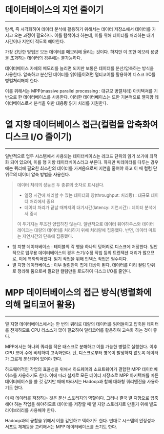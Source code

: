 # 데이터베이스의 지연 줄이기
---
탐색, 즉 시각화하여 데이터 분석에 활용하기 위해서는 데이터 저장소에서 데이터를 가지고 오는 과정이 필요하다.
이를 탐색이라 하는데, 이를 위해 데이터를 처리하는 대기 시간이나 지연이 적도록 해야한다.

가장 간단한 방법은 모든 데이터를 메모리에 올리는 것이다. 하지만 이 또한 메모리 용량을 초과하는 데이터의 경우에는 불가능하다.

데이터베이스 자체의 메모리를 늘리면 되지만 보통은 데이터를 분산/압축하는 방식을 사용한다.
압축하고 분산된 데이터를 읽어들이려면 멀티코어를 활용하여 디스크 I/O를 병렬처리해야 한다.

이를 위해서는 MPP(massive parallel processing : 대규모 병렬처리) 아키텍쳐를 기반으로 한 데이터베이스를 사용한다.
이러한 데이터베이스는 또한 기본적으로 열지향 데이터베이스로서 분석을 위한 대용량 읽기 처리를 지원한다.

# 열 지향 데이터베이스 접근(컬럼을 압축화여 디스크 I/O 줄이기)
---
일반적으로 업무 시스템에서 사용되는 데이터베이스는 레코드 단위의 읽기 쓰기에 최적화 되어 있으며, 이를 행 지향 데이터베이스라고 부른다.
하지만 빅데이터를 다루는 경우에는 쿼리에 필요한 최소한의 데이터를 가져옴으로써 지연을 줄여야 하고 이 때 컬럼 단위로의 데이터 압축 방법을 사용한다.

> 데이터 처리의 성능은 두 종류의 숫자로 표시된다.
> 
> - 일정 시간에 처리할 수 있는 데이터의 양(throughput: 처리량) : 대규모 데이터 처리에서 중요
> - 데이터 처리가 끝날 때까지의 대기시간(latency: 지연시간) : 데이터 분석에서 중시
> 
> 이 두가지는 무조건 양립하진 않는다.
> 일반적으로 데이터 웨어하우스와 데이터 레이크는 대량의 데이터를 처리하기 위해 처리량에 집중했다.
> 반면, 데이터 마트는 지연시간의 단축에 집중했다.

- 헹 지향 데이터베이스 : 테이블의 각 행을 하나의 덩어리로 디스크에 저장한다. 일반적으로 업무용 데이터베이스의 경우 쓰기/수정 작업 등의 트랜잭션 처리가 많으므로, 이에 특화되어있다. 읽기 작업을 위해 인덱스 작업은 필수이다.
- 열 지향 데이터베이스 : 이부 컬럼만이 집계 대상이 된다. 데이터를 미리 컬럼 단위로 정리해 둠으로써 필요한 컬럼만을 로드하여 디스크 I/O를 줄인다.

# MPP 데이터베이스의 접근 방식(병렬화에 의해 멀티코어 활용)
---
열 지향 데이터베이스에서는 한 번의 쿼리로 대량의 데이터를 읽어들이고 압축된 데이터를 전개하므로 CPU 리소스가 많이 필요하여 멀티코어를 활용하여 고속화 하는 것이 좋다.

MPP에서는 하나의 쿼리를 작은 태스크로 분해하고 이를 가능한 병렬로 실행한다. 이후 CPU 코어 수에 비례하여 고속화한다.
단, 디스크로부터 병목이 발생하지 않도록 데이터가 고르게 분산되어 있어야 한다.

하드웨어적인 작업의 효율성을 위해서 하드웨어와 소프트웨어가 결합한 MPP 데이터베이스를 사용하기도 한다.
이에 따라 실제로 모든 데이터 저장소로 MPP 아키텍처를 따른 데이터베이스를 쓸 것 같지만 때에 따라서는 Hadoop과 함께 대화형 쿼리엔진을 사용하기도 한다.

이 때 데이터를 저장하는 것은 분산 스토리지의 역할이다. 
그러나 결국 열 지향으로 압축해야 하는 작업을 해야하므로 데이터를 저장할 때 열 지향 스토리지로 만들기 위해 별도 라이브러리를 사용해야 한다.

Hadoop과의 궁합을 위해서 이를 감안하고 택하기도 한다. 반대로 시스템의 안정성과 서포트 체제등을 고려해서는 MPP 데이터베이스를 쓰기도 한다.